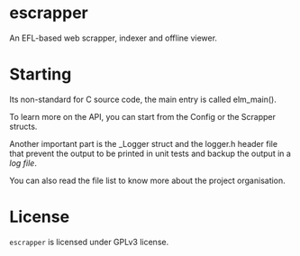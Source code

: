 # escrapper

An EFL-based  web scrapper, indexer and offline viewer.

# Starting

Its non-standard for C source code, the main entry is called elm_main().

To learn more on the API, you can start from the Config or the Scrapper 
structs.

Another important part is the _Logger struct and the logger.h header file 
that prevent the output to be printed in unit tests and backup the output 
in a *log file*.

You can also read the file list to know more about the project organisation.

# License

`escrapper` is licensed under GPLv3 license.
